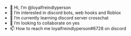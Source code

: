 - 👋 Hi, I’m @loyalfreindlyperson
- 👀 I’m interested in discord bots, web hooks and Roblox
- 🌱 I’m currently learning discord server crosschat
- 💞️ I’m looking to collaborate on yes
- 📫 How to reach me loyalfreindlyperson#6728 on discord

<!---
loyalfreindlyperson/loyalfreindlyperson is a ✨ special ✨ repository because its `README.md` (this file) appears on your GitHub profile.
You can click the Preview link to take a look at your changes.
--->
